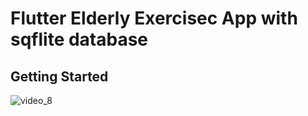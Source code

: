 # Flutter Elderly Exercisec App with sqflite database


## Getting Started

![video_8](https://github.com/jamalihassan0307/elderly-Exercisec-App-with-sqflite-database/blob/main/ex_app.png)

